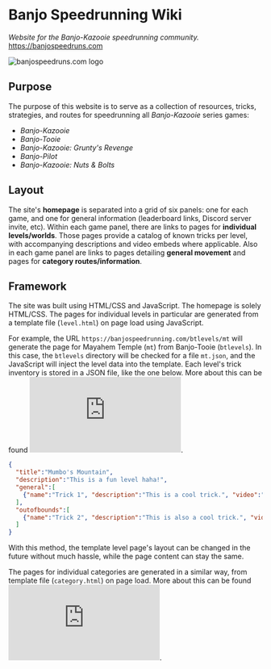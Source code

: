 # Banjo Speedrunning Wiki
*Website for the Banjo-Kazooie speedrunning community.*  
https://banjospeedruns.com  

![banjospeedruns.com logo](https://github.com/Dechrissen/Banjo_Speedrunning_Wiki/blob/master/images/banjospeedruns-logo.png)

## Purpose
The purpose of this website is to serve as a collection of resources, tricks, strategies, and routes for speedrunning all *Banjo-Kazooie* series games:

- *Banjo-Kazooie*
- *Banjo-Tooie*
- *Banjo-Kazooie: Grunty's Revenge*
- *Banjo-Pilot*
- *Banjo-Kazooie: Nuts & Bolts*

## Layout
The site's **homepage** is separated into a grid of six panels: one for each game, and one for general information (leaderboard links, Discord server invite, etc). Within each game panel, there are links to pages for **individual levels/worlds**. Those pages provide a catalog of known tricks per level, with accompanying descriptions and video embeds where applicable. Also in each game panel are links to pages detailing **general movement** and pages for **category routes/information**.

## Framework
The site was built using HTML/CSS and JavaScript. The homepage is solely HTML/CSS. The pages for individual levels in particular are generated from a template file (`level.html`) on page load using JavaScript.  

For example, the URL `https://banjospeedrunning.com/btlevels/mt` will generate the page for Mayahem Temple (`mt`) from Banjo-Tooie (`btlevels`). In this case, the `btlevels` directory will be checked for a file `mt.json`, and the JavaScript will inject the level data into the template. Each level's trick inventory is stored in a JSON file, like the one below. More about this can be found ![here](https://github.com/Dechrissen/Banjo_Speedrunning_Wiki/blob/master/JSON_Guidelines/Level_Guidelines.md).

```JSON
{
  "title":"Mumbo's Mountain",
  "description":"This is a fun level haha!",
  "general":[
    {"name":"Trick 1", "description":"This is a cool trick.", "video":"https://www.youtube.com/embed/tAq4nIyZWJ8"}
  ],
  "outofbounds":[
    {"name":"Trick 2", "description":"This is also a cool trick.", "video":"https://www.youtube.com/embed/LMvXeUZFbgg"}
  ]
}
```

With this method, the template level page's layout can be changed in the future without much hassle, while the page content can stay the same.  

The pages for individual categories are generated in a similar way, from template file (`category.html`) on page load. More about this can be found ![here](https://github.com/Dechrissen/Banjo_Speedrunning_Wiki/blob/master/JSON_Guidelines/Category_Guidelines.md).
